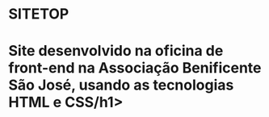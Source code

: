 # SITETOP
<h1>Site desenvolvido na oficina de front-end na Associação Benificente São José, usando as tecnologias HTML e CSS/h1>
